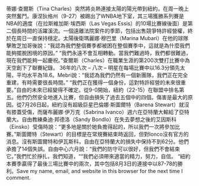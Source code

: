 蒂娜·查爾斯（Tina Charles）突然將炎熱連接太陽的陽光帶到紐約，在周一晚上突然奮鬥。康涅狄格州（9-27）被踢出了WNBA地下室，其三場獲勝系列賽是NBA的適度（在拉斯維加斯·埃西斯（Las Vegas Essis）的10場比賽線後面）是第二個長時間的活躍溪流。一個遠離法院案件的季節，包括出售競爭特許經營權，終於在周日一直保持穩定。太陽後衛瑪麗娜·穆巴里（Marina Mubari）在他的球隊擊敗芝加哥後說：“我認為我們整個賽季都被困在整個賽季中，這就是為什麼我們能夠擺脫困境的原因。” “我們永遠不會互相轉動。當我們難過時，我們都很難過，現在我們能夠一起慶祝。”查爾斯（Charles）在職業生涯的第200次雙打比賽中為天空創下了聯賽紀錄。 36年的八次 – 八次 – 明星在每場比賽中以16.3分領先太陽，平均水平為18.6。Mebri說：“我認為我們仍然有一個新團隊，我們正在完全重建，有時需要很長時間。” “我們正在獲得一個身份，這對特許經營的未來很重要。”自由的未來已經變得不確定。從9-0開始，紐約（22-15）在聯盟中排名第五。他們仍然安全地進入比賽，但自由損失了過去五個中的四個。傷害是最大的原因。從7月26日起，紐約沒有超級巨星巴倫娜·斯圖爾特（Barena Stewart）就沒有膝蓋受傷，而薩布麗娜·伊万克（Sabrina Ivanco）週六在亞特蘭大輸給了亞特蘭大。自由教練桑迪·邦德洛（Sandy Bondlo）在失去夢想之後的艾因斯科（Einsko）受傷時說：“更多地是關於她負擔得起的，所以我們一次將參加比賽。”斯圖爾特（Stewart）的目標是在常規賽結束時返回，但對Ionco沒有官方的消息。沒有斯圖爾特和伊瓦斯科，自由在亞特蘭大的損失中保持不到62分。他們承擔了14個失誤。自由中心六月說：“我們的防守可以很好，但我們不會結束它。”我們忙於掙扎，我們知道，““我們必須帶來適當的精力，努力，自信。 “紐約本賽季贏得了最後三場比賽中的兩次，其中包括8月3日的連接中以87-78的勝利。Save my name, email, and website in this browser for the next time I comment.